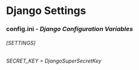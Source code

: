 # **Django Settings**

### config.ini - *Django Configuration Variables*

###### [SETTINGS]
###### SECRET_KEY = *DjangoSuperSecretKey*